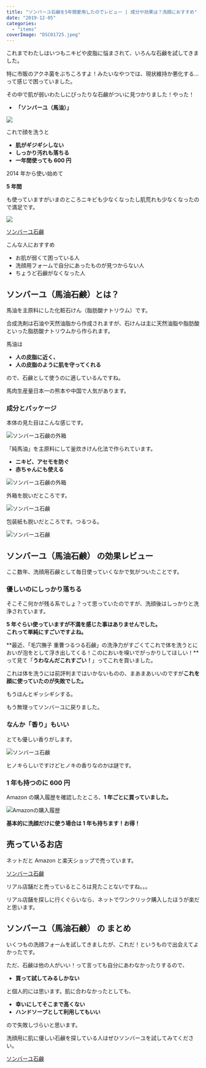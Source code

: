 ```yaml
---
title: "ソンバーユ石鹸を5年間愛用したのでレビュー | 成分や効果は？洗顔におすすめ"
date: "2019-12-05"
categories:
  - "items"
coverImage: "DSC01725.jpeg"
---
```


これまでわたしはいつもニキビや皮脂に悩まされて、いろんな石鹸を試してきました。

特に市販のアクネ菌をぶちころすよ！みたいなやつでは、現状維持か悪化する…って感じで困っていました。

その中で肌が弱いわたしにぴったりな石鹸がついに見つかりました！やった！

- **「ソンバーユ（馬油）」**

![](images/DSC01724.jpeg)

これで顔を洗うと

- **肌がギジギシしない**
- **しっかり汚れも落ちる**
- **一年間使っても 600 円**

2014 年から使い始めて

**5 年間**

も使っていますがいまのところニキビも少なくなったし肌荒れも少なくなったので満足です。

![](images/bad-1253889_1280.jpg)

[ソンバーユ石鹸](https://amzn.to/3D3yqdf)

こんな人におすすめ

- お肌が弱くて困っている人
- 洗顔用フォームで自分にあったものが見つからない人
- ちょうど石鹸がなくなった人

## ソンバーユ（馬油石鹸）とは？

馬油を主原料にした化粧石けん（脂肪酸ナトリウム）です。

合成洗剤は石油や天然油脂から作成されますが、石けんは主に天然油脂や脂肪酸といった脂肪酸ナトリウムから作られます。

馬油は

- **人の皮脂に近く、**
- **人の皮脂のように肌を守ってくれる**

ので、石鹸として使うのに適しているんですね。

馬肉生産量日本一の熊本や中国で人気があります。

### 成分とパッケージ

本体の見た目はこんな感じです。

![ソンバーユ石鹸の外箱](images/DSC01724.jpeg)

「純馬油」を主原料にして釜炊きけん化法で作られています。

- **ニキビ、アセモを防ぐ**
- **赤ちゃんにも使える**

![ソンバーユ石鹸の外箱](images/DSC01726.jpeg)

外箱を脱いだところです。

![ソンバーユ石鹸](images/DSC01721.jpeg)

包装紙も脱いだところです。つるつる。

![ソンバーユ石鹸](images/DSC01722.jpeg)

## ソンバーユ（馬油石鹸） の効果レビュー

ここ数年、洗顔用石鹸として毎日使っていくなかで気がついたことです。

### 優しいのにしっかり落ちる

そこそこ何かが残る系でしょ？って思っていたのですが、洗顔後はしっかりと洗浄されています。

**5 年ぐらい使っていますが不満を感じた事はありませんでした。**  
**これって単純にすごいですよね。**

**最近、「毛穴撫子 重曹つるつる石鹸」の洗浄力がすごくてこれで体を洗うとにおいが泡をとして浮き出してくる！このにおいを嗅いでがっかりしてほしい！**って見て「**うわなんだこれすごい！**」ってこれを買いました。

これは体を洗うには前評判まではいかないものの、まあまあいいのですが**これを顔に使っていたのが失敗でした。**

もうほんとギッシギシする。

もう無理ってソンバーユに戻りました。

### なんか「香り」もいい

とても優しい香りがします。

![ソンバーユ石鹸](images/DSC01723.jpeg)

ヒノキらしいですけどヒノキの香りなのかは謎です。

### 1 年も持つのに 600 円

Amazon の購入履歴を確認したところ、**1 年ごとに買っていました。**

![Amazonの購入履歴](images/image-510x1024.png)

**基本的に洗顔だけに使う場合は 1 年も持ちます！お得！**

## 売っているお店

ネットだと Amazon と楽天ショップで売っています。

[ソンバーユ石鹸](https://amzn.to/3D3yqdf)

リアル店舗だと売っているところは見たことないですね。。。

リアル店舗を探しに行くぐらいなら、ネットでワンクリック購入したほうが楽だと思います。

## ソンバーユ（馬油石鹸） の まとめ

いくつもの洗顔フォームを試してきましたが、これだ！というもので出会えてよかったです。

ただ、石鹸は他の人がいい！って言っても自分にあわなかったりするので、

- **買って試してみるしかない**

と個人的には思います。肌に合わなかったとしても、

- **幸いにしてそこまで高くない**
- **ハンドソープとして利用してもいい**

ので失敗しづらいと思います。

洗顔用に肌に優しい石鹸を探している人はぜひソンバーユを試してみてください。

[ソンバーユ石鹸](https://amzn.to/3D3yqdf)
